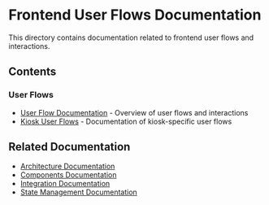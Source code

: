# Frontend User Flows Documentation

This directory contains documentation related to frontend user flows and interactions.

## Contents

### User Flows
- [User Flow Documentation](user_flow_documentation.md) - Overview of user flows and interactions
- [Kiosk User Flows](kiosk_user_flows.md) - Documentation of kiosk-specific user flows

## Related Documentation
- [Architecture Documentation](../architecture/README.md)
- [Components Documentation](../components/README.md)
- [Integration Documentation](../integration/README.md)
- [State Management Documentation](../state/README.md) 